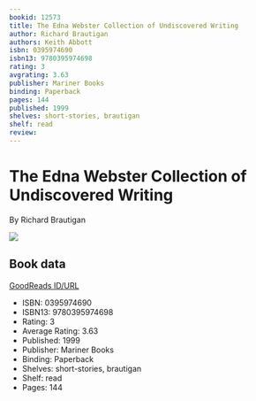 ```yaml
---
bookid: 12573
title: The Edna Webster Collection of Undiscovered Writing
author: Richard Brautigan
authors: Keith Abbott
isbn: 0395974690
isbn13: 9780395974698
rating: 3
avgrating: 3.63
publisher: Mariner Books
binding: Paperback
pages: 144
published: 1999
shelves: short-stories, brautigan
shelf: read
review: 
---
```


# The Edna Webster Collection of Undiscovered Writing

By Richard Brautigan

![](https://i.gr-assets.com/images/S/compressed.photo.goodreads.com/books/1382942465l/12573.jpg)

## Book data

[GoodReads ID/URL](https://www.goodreads.com/book/show/12573)

- ISBN: 0395974690
- ISBN13: 9780395974698
- Rating: 3
- Average Rating: 3.63
- Published: 1999
- Publisher: Mariner Books
- Binding: Paperback
- Shelves: short-stories, brautigan
- Shelf: read
- Pages: 144

